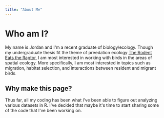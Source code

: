 ```yaml
---
title: "About Me"
---
```

# Who am I?

My name is Jordan and I'm a recent graduate of biology/ecology. Though my undergraduate thesis fit the theme of preedation ecology [The Rodent Eats the Raptor](https://digitalccbeta.coloradocollege.edu/pid/coccc:31273 "My Thesis!"), I am most interested in working with birds in the areas of spatial ecology. More specifically, I am most interested in topics such as migration, habitat selection, and interactions between resident and migrant birds.

## Why make this page?

Thus far, all my coding has been what I've been able to figure out analyzing various datasets in R. I've decided that maybe it's time to start sharing some of the code that I've been working on. 
